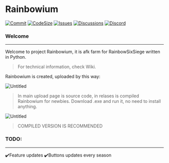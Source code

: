# Rainbowium

[![Commit](https://img.shields.io/github/last-commit/DuroDaCoder/Rainbowium)](https://github.com/DuroDaCoder/Rainbowium)
[![CodeSize](https://img.shields.io/github/languages/code-size/DuroDaCoder/Rainbowium)](https://github.com/DuroDaCoder/Rainbowium)
[![Issues](https://img.shields.io/github/issues/DuroDaCoder/Rainbowium)](https://github.com/DuroDaCoder/Rainbowium/issues)
[![Discussions](https://img.shields.io/github/discussions/DuroDaCoder/Rainbowium)](https://github.com/DuroDaCoder/Rainbowium/discussions)
[![Discord](https://img.shields.io/discord/833647567996321832?label=Join%20Discord)](https://discord.gg/uSttY72hB9)

### Welcome
------------------
Welcome to project Rainbowium, it is afk farm for RainbowSixSiege written in Python.
>For technical information, check Wiki.

Rainbowium is created, uploaded by this way:

![Untitled](https://user-images.githubusercontent.com/48152410/161261482-8c62c1f1-dd27-4e2f-9534-62c1f2ae87b8.png)

>In main upload page is source code, in relases is compiled Rainbowium for newbies. Download .exe and run it, no need to install anything.

![Untitled](https://user-images.githubusercontent.com/48152410/161262540-93e01d01-9afa-4685-8775-44fda70f196f.png)

>COMPILED VERSION IS RECOMMENDED

### TODO:
------------------
✔️Feature updates
✔️Buttons updates every season
